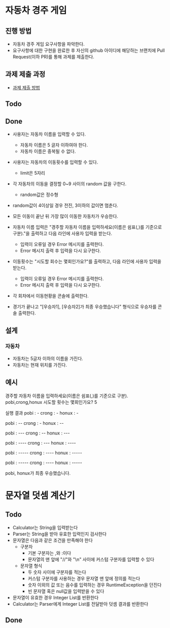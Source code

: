 # 자동차 경주 게임
## 진행 방법
* 자동차 경주 게임 요구사항을 파악한다.
* 요구사항에 대한 구현을 완료한 후 자신의 github 아이디에 해당하는 브랜치에 Pull Request(이하 PR)를 통해 과제를 제출한다.

## 과제 제출 과정
* [과제 제출 방법](https://github.com/next-step/nextstep-docs/tree/master/precourse)

## Todo

## Done
- 사용자는 자동차 이름을 입력할 수 있다.
  - 자동차 이름은 5 글자 이하여야 한다.
  - 자동차 이름은 중복될 수 없다.
- 사용자는 자동차의 이동횟수를 입력할 수 있다.
  - limit은 5자리

- 각 자동차의 이동을 결정할 0~9 사이의 random 값을 구한다.
  - random값은 정수형
- random값이 4이상일 경우 전진, 3이하의 값이면 멈춘다.
- 모든 이동이 끝난 뒤 가장 많이 이동한 자동차가 우승한다.

- 자동차 이름 입력은 "경주할 자동차 이름을 입력하세요(이름은 쉼표(,)를 기준으로 구분)."을 출력하고 다음 라인에 사용자 입력을 받는다.
  - 입력이 오류일 경우 Error 메시지를 출력한다.
  - Error 메시지 출력 후 입력을 다시 요구한다.
- 이동횟수는 "시도할 회수는 몇회인가요?"를 출력하고, 다음 라인에 사용자 입력을 받는다.
  - 입력이 오류일 경우 Error 메시지를 출력한다.
  - Error 메시지 출력 후 입력을 다시 요구한다.
- 각 회차에서 이동현황을 콘솔에 출력한다.
- 경기가 끝나고 "\[우승자1\], \[우승자2\]가 최종 우승했습니다" 형식으로 우승자를 콘솔 출력한다.


## 설계

### 자동차

- 자동차는 5글자 이하의 이름을 가진다.
- 자동차는 현재 위치를 가진다.


## 예시
경주할 자동차 이름을 입력하세요(이름은 쉼표(,)를 기준으로 구분).
pobi,crong,honux
시도할 횟수는 몇회인가요?
5

실행 결과
pobi : -
crong : -
honux : -

pobi : --
crong : -
honux : --

pobi : ---
crong : --
honux : ---

pobi : ----
crong : ---
honux : ----

pobi : -----
crong : ----
honux : -----

pobi : -----
crong : ----
honux : -----

pobi, honux가 최종 우승했습니다.

# 문자열 덧셈 계산기

## Todo

- Calculator는 String을 입력받는다
- Parser는 String을 받아 유효한 입력인지 검사한다
- 문자열은 다음과 같은 조건을 만족해야 한다
  - 구분자
    - 기본 구분자는 ,와 :이다
    - 문자열의 맨 앞에 "//"와 "\\n" 사이에 커스텀 구분자를 입력할 수 있다
  - 문자열 형식
    - 두 숫자 사이에 구분자를 적는다
    - 커스텀 구분자를 사용하는 경우 문자열 맨 앞에 정의를 적는다
    - 숫자 이외의 값 또는 음수를 입력하는 경우 RuntimeException을 던진다
    - 빈 문자열 혹은 null값을 입력받을 수 있다
- 문자열이 유효한 경우 Integer List를 반환한다
- Calculator는 Parser에게 Integer List를 전달받아 덧셈 결과를 반환한다

## Done
